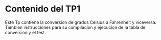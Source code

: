 # Contenido del TP1
Este Tp contiene la conversion de grados Celsius a Fahrenheit y viceversa.
Tambien instrucciones para su compilacion y ejecucion de la tabla de conversion y el test.

